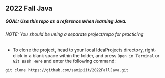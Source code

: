 ## 2022 Fall Java


##### GOAL: Use this repo as a reference when learning Java. 
###### NOTE: You should be using a separate project/repo for practicing
- To clone the project, head to your local IdeaProjects directory, right-click in a 
blank space within the folder, and press `Open in Terminal` or `Git Bash Here` and 
enter the following command:
```
git clone https://github.com/samipiit/2022FallJava.git
```
